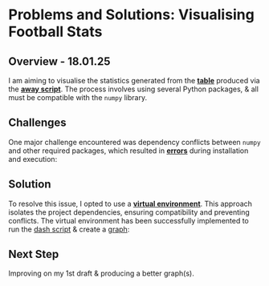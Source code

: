 # Problems and Solutions: Visualising Football Stats

## Overview - 18.01.25
I am aiming to visualise the statistics generated from the [**table**](images/awaydataclean.png) produced via the [**away script**](new_folder/awaydatascript.png). The process involves using several Python packages, & all must be compatible with the `numpy` library. 

## Challenges
One major challenge encountered was dependency conflicts between `numpy` and other required packages, which resulted in [**errors**](images/numpy_error.png) during installation and execution:

## Solution
To resolve this issue, I opted to use a [**virtual environment**](images/venv.png). This approach isolates the project dependencies, ensuring compatibility and preventing conflicts. The virtual environment has been successfully implemented to run the [dash script](images/dash.png) & create a [graph](images/dash_table_rough.png):

## Next Step
Improving on my 1st draft & producing a better graph(s).
